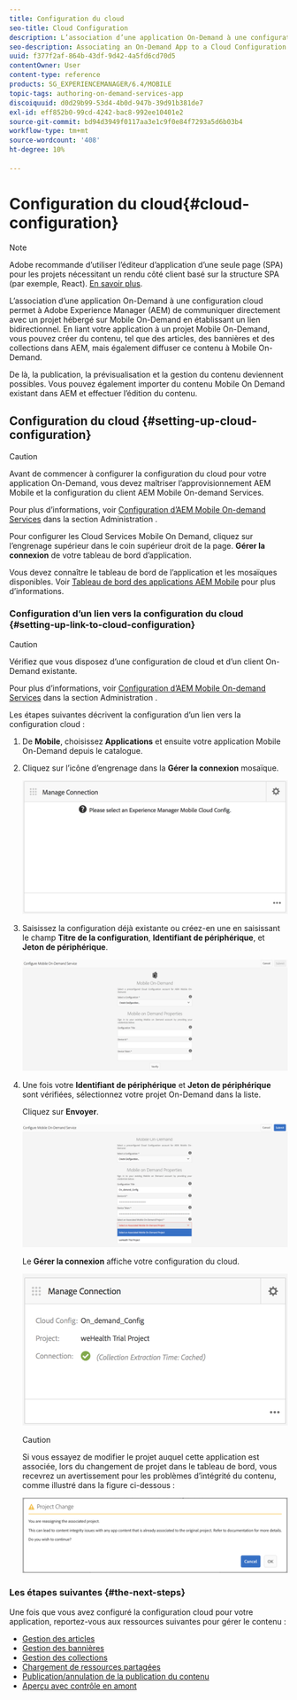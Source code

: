 ```yaml
---
title: Configuration du cloud
seo-title: Cloud Configuration
description: L’association d’une application On-Demand à une configuration cloud permet à Adobe Experience Manager (AEM) de communiquer directement avec un projet hébergé sur Mobile On-Demand en établissant un lien bidirectionnel. Consultez cette page pour en savoir plus.
seo-description: Associating an On-Demand App to a Cloud Configuration allows Adobe Experience Manager (AEM) to communicate directly with a Mobile On-Demand hosted project by establishing a two way link. Follow this page to learn more.
uuid: f377f2af-864b-43df-9d42-4a5fd6cd70d5
contentOwner: User
content-type: reference
products: SG_EXPERIENCEMANAGER/6.4/MOBILE
topic-tags: authoring-on-demand-services-app
discoiquuid: d0d29b99-53d4-4b0d-947b-39d91b381de7
exl-id: eff852b0-99cd-4242-bac8-992ee10401e2
source-git-commit: bd94d3949f0117aa3e1c9f0e84f7293a5d6b03b4
workflow-type: tm+mt
source-wordcount: '408'
ht-degree: 10%

---
```


# Configuration du cloud{#cloud-configuration}

>[!NOTE]
>
>Adobe recommande d’utiliser l’éditeur d’application d’une seule page (SPA) pour les projets nécessitant un rendu côté client basé sur la structure SPA (par exemple, React). [En savoir plus](/help/sites-developing/spa-overview.md).

L’association d’une application On-Demand à une configuration cloud permet à Adobe Experience Manager (AEM) de communiquer directement avec un projet hébergé sur Mobile On-Demand en établissant un lien bidirectionnel. En liant votre application à un projet Mobile On-Demand, vous pouvez créer du contenu, tel que des articles, des bannières et des collections dans AEM, mais également diffuser ce contenu à Mobile On-Demand.

De là, la publication, la prévisualisation et la gestion du contenu deviennent possibles. Vous pouvez également importer du contenu Mobile On Demand existant dans AEM et effectuer l’édition du contenu.

## Configuration du cloud {#setting-up-cloud-configuration}

>[!CAUTION]
>
>Avant de commencer à configurer la configuration du cloud pour votre application On-Demand, vous devez maîtriser l’approvisionnement AEM Mobile et la configuration du client AEM Mobile On-demand Services.
>
>Pour plus d’informations, voir [Configuration d’AEM Mobile On-demand Services](/help/mobile/aem-mobile-setup.md) dans la section Administration .

Pour configurer les Cloud Services Mobile On Demand, cliquez sur l’engrenage supérieur dans le coin supérieur droit de la page. **Gérer la connexion** de votre tableau de bord d’application.

Vous devez connaître le tableau de bord de l’application et les mosaïques disponibles. Voir [Tableau de bord des applications AEM Mobile](/help/mobile/mobile-apps-ondemand-application-dashboard.md) pour plus d’informations.

### Configuration d’un lien vers la configuration du cloud {#setting-up-link-to-cloud-configuration}

>[!CAUTION]
>
>Vérifiez que vous disposez d’une configuration de cloud et d’un client On-Demand existante.
>
>Pour plus d’informations, voir [Configuration d’AEM Mobile On-demand Services](/help/mobile/aem-mobile-setup.md) dans la section Administration .

Les étapes suivantes décrivent la configuration d’un lien vers la configuration cloud :

1. De **Mobile**, choisissez **Applications** et ensuite votre application Mobile On-Demand depuis le catalogue.
1. Cliquez sur l’icône d’engrenage dans la **Gérer la connexion** mosaïque.

   ![chlimage_1-65](assets/chlimage_1-65.png)

1. Saisissez la configuration déjà existante ou créez-en une en saisissant le champ **Titre de la configuration**, **Identifiant de périphérique**, et **Jeton de périphérique**.

   ![chlimage_1-66](assets/chlimage_1-66.png)

1. Une fois votre **Identifiant de périphérique** et **Jeton de périphérique** sont vérifiées, sélectionnez votre projet On-Demand dans la liste.

   Cliquez sur **Envoyer**.

   ![chlimage_1-67](assets/chlimage_1-67.png)

   Le **Gérer la connexion** affiche votre configuration du cloud.

   ![chlimage_1-68](assets/chlimage_1-68.png)

   >[!CAUTION]
   >
   >Si vous essayez de modifier le projet auquel cette application est associée, lors du changement de projet dans le tableau de bord, vous recevrez un avertissement pour les problèmes d’intégrité du contenu, comme illustré dans la figure ci-dessous :

   ![chlimage_1-69](assets/chlimage_1-69.png)

### Les étapes suivantes {#the-next-steps}

Une fois que vous avez configuré la configuration cloud pour votre application, reportez-vous aux ressources suivantes pour gérer le contenu :

* [Gestion des articles](/help/mobile/mobile-on-demand-managing-articles.md)
* [Gestion des bannières](/help/mobile/mobile-on-demand-managing-banners.md)
* [Gestion des collections](/help/mobile/mobile-on-demand-managing-collections.md)
* [Chargement de ressources partagées](/help/mobile/mobile-on-demand-shared-resources.md)
* [Publication/annulation de la publication du contenu](/help/mobile/mobile-on-demand-publishing-unpublishing.md)
* [Aperçu avec contrôle en amont](/help/mobile/aem-mobile-manage-ondemand-services.md)
